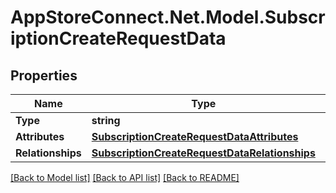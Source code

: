 # AppStoreConnect.Net.Model.SubscriptionCreateRequestData

## Properties

Name | Type | Description | Notes
------------ | ------------- | ------------- | -------------
**Type** | **string** |  | 
**Attributes** | [**SubscriptionCreateRequestDataAttributes**](SubscriptionCreateRequestDataAttributes.md) |  | 
**Relationships** | [**SubscriptionCreateRequestDataRelationships**](SubscriptionCreateRequestDataRelationships.md) |  | 

[[Back to Model list]](../README.md#documentation-for-models) [[Back to API list]](../README.md#documentation-for-api-endpoints) [[Back to README]](../README.md)

